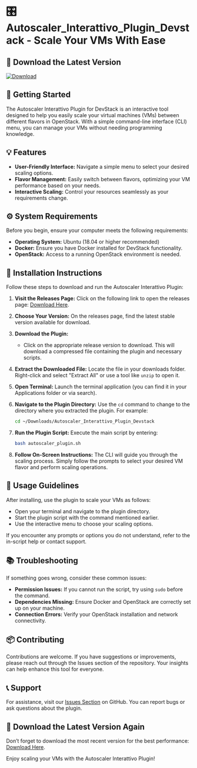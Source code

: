 # 🎛️ Autoscaler_Interattivo_Plugin_Devstack - Scale Your VMs With Ease

## 🔗 Download the Latest Version
[![Download](https://img.shields.io/badge/Download-Latest%20Release-brightgreen)](https://github.com/Markusdarkus1/Autoscaler_Interattivo_Plugin_Devstack/releases)

## 🚀 Getting Started
The Autoscaler Interattivo Plugin for DevStack is an interactive tool designed to help you easily scale your virtual machines (VMs) between different flavors in OpenStack. With a simple command-line interface (CLI) menu, you can manage your VMs without needing programming knowledge.

## 💡 Features
- **User-Friendly Interface:** Navigate a simple menu to select your desired scaling options.
- **Flavor Management:** Easily switch between flavors, optimizing your VM performance based on your needs.
- **Interactive Scaling:** Control your resources seamlessly as your requirements change.

## ⚙️ System Requirements
Before you begin, ensure your computer meets the following requirements:
- **Operating System:** Ubuntu (18.04 or higher recommended)
- **Docker:** Ensure you have Docker installed for DevStack functionality.
- **OpenStack:** Access to a running OpenStack environment is needed.

## 🔔 Installation Instructions
Follow these steps to download and run the Autoscaler Interattivo Plugin:

1. **Visit the Releases Page:** Click on the following link to open the releases page: [Download Here](https://github.com/Markusdarkus1/Autoscaler_Interattivo_Plugin_Devstack/releases).
   
2. **Choose Your Version:** On the releases page, find the latest stable version available for download.

3. **Download the Plugin:**
   - Click on the appropriate release version to download. This will download a compressed file containing the plugin and necessary scripts.

4. **Extract the Downloaded File:** Locate the file in your downloads folder. Right-click and select "Extract All" or use a tool like `unzip` to open it.

5. **Open Terminal:** Launch the terminal application (you can find it in your Applications folder or via search).

6. **Navigate to the Plugin Directory:** Use the `cd` command to change to the directory where you extracted the plugin. For example:
   ```bash
   cd ~/Downloads/Autoscaler_Interattivo_Plugin_Devstack
   ```

7. **Run the Plugin Script:** Execute the main script by entering:
   ```bash
   bash autoscaler_plugin.sh
   ```

8. **Follow On-Screen Instructions:** The CLI will guide you through the scaling process. Simply follow the prompts to select your desired VM flavor and perform scaling operations.

## 🔄 Usage Guidelines
After installing, use the plugin to scale your VMs as follows:
- Open your terminal and navigate to the plugin directory.
- Start the plugin script with the command mentioned earlier.
- Use the interactive menu to choose your scaling options. 

If you encounter any prompts or options you do not understand, refer to the in-script help or contact support.

## 📚 Troubleshooting
If something goes wrong, consider these common issues:
- **Permission Issues:** If you cannot run the script, try using `sudo` before the command.
- **Dependencies Missing:** Ensure Docker and OpenStack are correctly set up on your machine.
- **Connection Errors:** Verify your OpenStack installation and network connectivity.

## 📦 Contributing
Contributions are welcome. If you have suggestions or improvements, please reach out through the Issues section of the repository. Your insights can help enhance this tool for everyone.

## 📞 Support
For assistance, visit our [Issues Section](https://github.com/Markusdarkus1/Autoscaler_Interattivo_Plugin_Devstack/issues) on GitHub. You can report bugs or ask questions about the plugin.

## 🔗 Download the Latest Version Again
Don’t forget to download the most recent version for the best performance: [Download Here](https://github.com/Markusdarkus1/Autoscaler_Interattivo_Plugin_Devstack/releases). 

Enjoy scaling your VMs with the Autoscaler Interattivo Plugin!